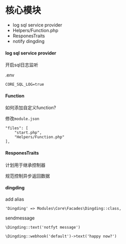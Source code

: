 # 核心模块

* log sql service provider
* Helpers/Function.php
* ResponesTraits
* notify dingding


#### log sql service provider

开启sql日志监听

.env

```
CORE_SQL_LOG=true
```

#### Function

如何添加自定义function?

修改`module.json`

```
"files": [
    "start.php",
    "Helpers/Function.php"
],
```

#### ResponesTraits

计划用于继承控制器

规范控制异步返回数据

#### dingding

add alias

```
'Dingding' => Modules\Core\Facades\Dingding::class,
```

sendmessage

```
\Dingding::text('notfyt message')

\Dingding::webhook('default')->text('happy now?')
 
```
